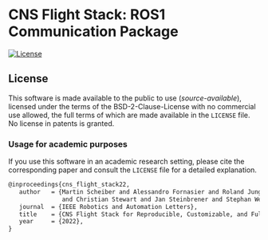 # CNS Flight Stack: ROS1 Communication Package

[![License](https://img.shields.io/badge/License-AAUCNS-green.svg)](./LICENSE)

## License
This software is made available to the public to use (_source-available_), licensed under the terms of the BSD-2-Clause-License with no commercial use allowed, the full terms of which are made available in the `LICENSE` file. No license in patents is granted.

### Usage for academic purposes
If you use this software in an academic research setting, please cite the
corresponding paper and consult the `LICENSE` file for a detailed explanation.

```latex
@inproceedings{cns_flight_stack22,
   author   = {Martin Scheiber and Alessandro Fornasier and Roland Jung and Christoph Boehm and Rohit Dhakate
               and Christian Stewart and Jan Steinbrener and Stephan Weiss and Christian Brommer},
   journal  = {IEEE Robotics and Automation Letters},
   title    = {CNS Flight Stack for Reproducible, Customizable, and Fully Autonomous Applications},
   year     = {2022},
}
```

